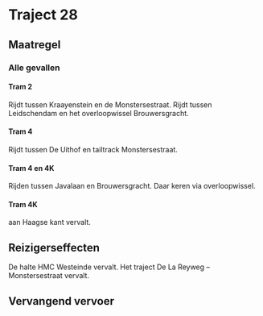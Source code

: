 # Traject 28
## Maatregel
### Alle gevallen

#### Tram 2
Rijdt tussen Kraayenstein en de Monstersestraat.
Rijdt tussen Leidschendam en het overloopwissel Brouwersgracht.

#### Tram 4
Rijdt tussen De Uithof en tailtrack Monstersestraat.

#### Tram 4 en 4K
Rijden tussen Javalaan en Brouwersgracht. Daar keren via overloopwissel.

#### Tram 4K
aan Haagse kant vervalt.

## Reizigerseffecten
De halte HMC Westeinde vervalt.
Het traject De La Reyweg – Monstersestraat vervalt.

## Vervangend vervoer
